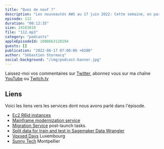 ```yaml
---
title: "Quoi de neuf ?"
description: "Les nouveautés AWS au 17 juin 2022: Cette semaine, on parle de mainframe et de modernization de ces applications dans le cloud. On aborde aussi brièvement une nouvelle instance EC2, une fonctionalité qui facilite la vie des data scientists dans Sagemaker et d'automatisation post migration apres avoir migré des VMs."
episode: 112
duration: "00:12:35"
size: 24163810
file: "112.mp3"
category: "podcasts"
appleEpisodeId: 1000663120194
guests: []
publication: "2022-06-17 07:00:00 +0200"
author: "Sébastien Stormacq"
social-background: "/img/podcast-banner.jpg"
---
```


Laissez-moi vos commentaires sur [Twitter](https://twitter.com/sebsto), abonnez vous sur ma chaîne [YouTube](https://www.youtube.com/sebsto) ou [Twitch.tv](https://www.twitch.tv/sebAWS)

## Liens

Voici les liens vers les services dont nous avons parlé dans l'épisode.

- [Ec2 R6id instances](https://aws.amazon.com/blogs/aws/new-amazon-ec2-r6id-instances/)
- [Mainframe modernization service](https://aws.amazon.com/blogs/aws/modernize-your-mainframe-applications-deploy-them-in-the-cloud/)
- [Migration Service](https://aws.amazon.com/application-migration-service/) post-launch tasks.
- [Split data for train and test in Sagemaker Data Wrangler](https://aws.amazon.com/about-aws/whats-new/2022/06/split-data-train-test-sets-amazon-sagemaker-data-wrangler/)
- [Voxxed Days](https://luxembourg.voxxeddays.com/en/) Luxembourg
- [Sunny Tech](https://sunny-tech.io/) Montpellier
